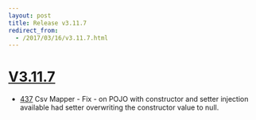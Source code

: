 ```yaml
---
layout: post
title: Release v3.11.7
redirect_from:
  - /2017/03/16/v3.11.7.html
---
```


# [V3.11.7](https://github.com/arnaudroger/SimpleFlatMapper/issues?q=milestone%3A3.11.7)

* [437](https://github.com/arnaudroger/SimpleFlatMapper/issues/437) Csv Mapper - Fix - on POJO with constructor and setter injection available had setter overwriting the constructor value to null.
 

